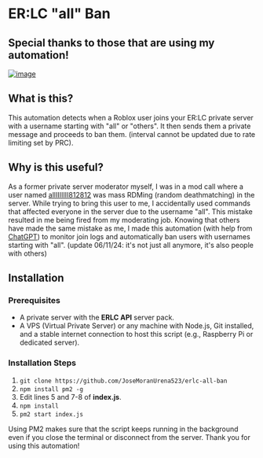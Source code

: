 # ER:LC "all" Ban

## Special thanks to those that are using my automation!
[![image](https://media.discordapp.net/attachments/1262217852560347186/1266714089531510794/ARN6eKm.png?ex=66aa1b6d&is=66a8c9ed&hm=91d281a8ad28df65227985295813d78a87e2e54a5722b159a21845fa5f9c129a&=&format=png&quality=lossless&width=128&height=120)](https://discord.gg/nawsakg47d)

## What is this?
This automation detects when a Roblox user joins your ER:LC private server with a username starting with "all" or "others". It then sends them a private message and proceeds to ban them. (interval cannot be updated due to rate limiting set by PRC).

## Why is this useful?
As a former private server moderator myself, I was in a mod call where a user named [allIIIIIII812812](https://www.roblox.com/users/6233238877/profile) was mass RDMing (random deathmatching) in the server. While trying to bring this user to me, I accidentally used commands that affected everyone in the server due to the username "all". This mistake resulted in me being fired from my moderating job. Knowing that others have made the same mistake as me, I made this automation (with help from [ChatGPT](https://chatgpt.com/)) to monitor join logs and automatically ban users with usernames starting with "all".
(update 06/11/24: it's not just all anymore, it's also people with others)

## Installation
### Prerequisites
- A private server with the **ERLC API** server pack.
- A VPS (Virtual Private Server) or any machine with Node.js, Git installed, and a stable internet connection to host this script (e.g., Raspberry Pi or dedicated server).

### Installation Steps
1. `git clone https://github.com/JoseMoranUrena523/erlc-all-ban`
2. `npm install pm2 -g`
3. Edit lines 5 and 7-8 of **index.js**.
4. `npm install`
5. `pm2 start index.js`

Using PM2 makes sure that the script keeps running in the background even if you close the terminal or disconnect from the server. Thank you for using this automation!
